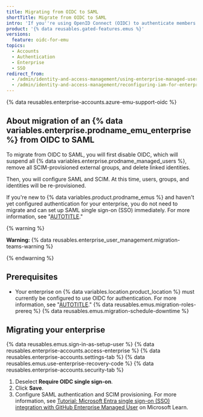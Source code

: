 ```yaml
---
title: Migrating from OIDC to SAML
shortTitle: Migrate from OIDC to SAML
intro: 'If you''re using OpenID Connect (OIDC) to authenticate members in your {% data variables.enterprise.prodname_emu_enterprise %}, you can migrate to SAML SSO.'
product: '{% data reusables.gated-features.emus %}'
versions:
  feature: oidc-for-emu
topics:
  - Accounts
  - Authentication
  - Enterprise
  - SSO
redirect_from:
  - /admin/identity-and-access-management/using-enterprise-managed-users-for-iam/migrating-from-oidc-to-saml
  - /admin/identity-and-access-management/reconfiguring-iam-for-enterprise-managed-users/migrating-from-oidc-to-saml
---
```


{% data reusables.enterprise-accounts.azure-emu-support-oidc %}

## About migration of an {% data variables.enterprise.prodname_emu_enterprise %} from OIDC to SAML

To migrate from OIDC to SAML, you will first disable OIDC, which will suspend all {% data variables.enterprise.prodname_managed_users %}, remove all SCIM-provisioned external groups, and delete linked identities.

Then, you will configure SAML and SCIM. At this time, users, groups, and identities will be re-provisioned.

If you're new to {% data variables.product.prodname_emus %} and haven't yet configured authentication for your enterprise, you do not need to migrate and can set up SAML single sign-on (SSO) immediately. For more information, see "[AUTOTITLE](/admin/identity-and-access-management/using-enterprise-managed-users-for-iam/configuring-saml-single-sign-on-for-enterprise-managed-users)."

{% warning %}

**Warning:** {% data reusables.enterprise_user_management.migration-teams-warning %}

{% endwarning %}

## Prerequisites

* Your enterprise on {% data variables.location.product_location %} must currently be configured to use OIDC for authentication. For more information, see "[AUTOTITLE](/admin/identity-and-access-management/using-enterprise-managed-users-for-iam/configuring-oidc-for-enterprise-managed-users)."
{% data reusables.emus.migration-roles-prereq %}
{% data reusables.emus.migration-schedule-downtime %}

## Migrating your enterprise

{% data reusables.emus.sign-in-as-setup-user %}
{% data reusables.enterprise-accounts.access-enterprise %}
{% data reusables.enterprise-accounts.settings-tab %}
{% data reusables.emus.use-enterprise-recovery-code %}
{% data reusables.enterprise-accounts.security-tab %}
1. Deselect **Require OIDC single sign-on**.
1. Click **Save**.
1. Configure SAML authentication and SCIM provisioning. For more information, see [Tutorial: Microsoft Entra single sign-on (SSO) integration with GitHub Enterprise Managed User](https://learn.microsoft.com/entra/identity/saas-apps/github-enterprise-managed-user-tutorial) on Microsoft Learn.
